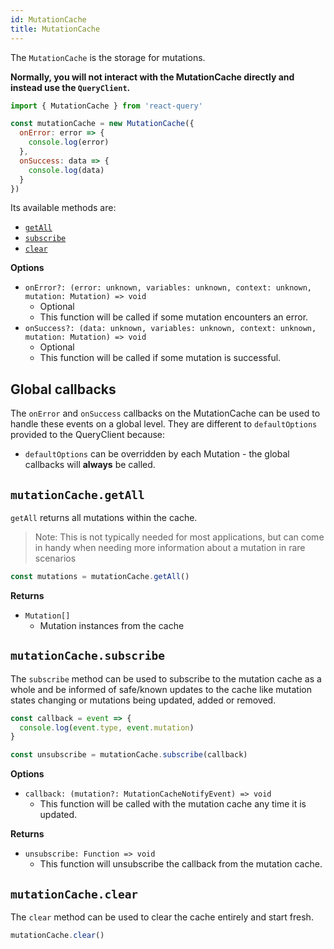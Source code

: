 ```yaml
---
id: MutationCache
title: MutationCache
---
```


The `MutationCache` is the storage for mutations.

**Normally, you will not interact with the MutationCache directly and instead use the `QueryClient`.**

```js
import { MutationCache } from 'react-query'

const mutationCache = new MutationCache({
  onError: error => {
    console.log(error)
  },
  onSuccess: data => {
    console.log(data)
  }
})
```

Its available methods are:

- [`getAll`](#mutationcachegetall)
- [`subscribe`](#mutationcachesubscribe)
- [`clear`](#mutationcacheclear)

**Options**

- `onError?: (error: unknown, variables: unknown, context: unknown, mutation: Mutation) => void`
  - Optional
  - This function will be called if some mutation encounters an error.
- `onSuccess?: (data: unknown, variables: unknown, context: unknown, mutation: Mutation) => void`
  - Optional
  - This function will be called if some mutation is successful.

## Global callbacks

The `onError` and `onSuccess` callbacks on the MutationCache can be used to handle these events on a global level. They are different to `defaultOptions` provided to the QueryClient because:
- `defaultOptions` can be overridden by each Mutation - the global callbacks will **always** be called.

## `mutationCache.getAll`

`getAll` returns all mutations within the cache.

> Note: This is not typically needed for most applications, but can come in handy when needing more information about a mutation in rare scenarios

```js
const mutations = mutationCache.getAll()
```

**Returns**

- `Mutation[]`
  - Mutation instances from the cache

## `mutationCache.subscribe`

The `subscribe` method can be used to subscribe to the mutation cache as a whole and be informed of safe/known updates to the cache like mutation states changing or mutations being updated, added or removed.

```js
const callback = event => {
  console.log(event.type, event.mutation)
}

const unsubscribe = mutationCache.subscribe(callback)
```

**Options**

- `callback: (mutation?: MutationCacheNotifyEvent) => void`
  - This function will be called with the mutation cache any time it is updated.

**Returns**

- `unsubscribe: Function => void`
  - This function will unsubscribe the callback from the mutation cache.

## `mutationCache.clear`

The `clear` method can be used to clear the cache entirely and start fresh.

```js
mutationCache.clear()
```
